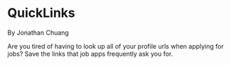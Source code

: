 # QuickLinks
By Jonathan Chuang

Are you tired of having to look up all of your profile urls when applying for jobs? Save the links that job apps frequently ask you for.
